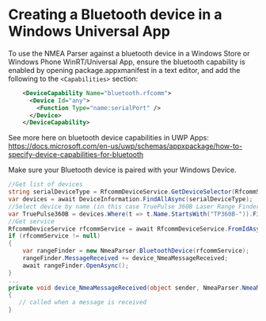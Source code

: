 # Creating a Bluetooth device in a Windows Universal App

To use the NMEA Parser against a bluetooth device in a Windows Store or Windows Phone WinRT/Universal App, ensure the bluetooth capability is enabled by opening package.appxmanifest in a text editor, and add the following to the `<Capabilities>` section:
```xml
    <DeviceCapability Name="bluetooth.rfcomm">
      <Device Id="any">
        <Function Type="name:serialPort" />
      </Device>
    </DeviceCapability>
```
See more here on bluetooth device capabilities in UWP Apps: https://docs.microsoft.com/en-us/uwp/schemas/appxpackage/how-to-specify-device-capabilities-for-bluetooth

Make sure your Bluetooth device is paired with your Windows Device.

```csharp
//Get list of devices
string serialDeviceType = RfcommDeviceService.GetDeviceSelector(RfcommServiceId.SerialPort);
var devices = await DeviceInformation.FindAllAsync(serialDeviceType);
//Select device by name (in this case TruePulse 360B Laser Range Finder)
var TruePulse360B = devices.Where(t => t.Name.StartsWith("TP360B-")).FirstOrDefault();
//Get service
RfcommDeviceService rfcommService = await RfcommDeviceService.FromIdAsync(TruePulse360B.Id);
if (rfcommService != null)
{
	var rangeFinder = new NmeaParser.BluetoothDevice(rfcommService);
	rangeFinder.MessageReceived += device_NmeaMessageReceived;
	await rangeFinder.OpenAsync();				
}
...
private void device_NmeaMessageReceived(object sender, NmeaParser.NmeaMessageReceivedEventArgs args)
{
   // called when a message is received
}
```
